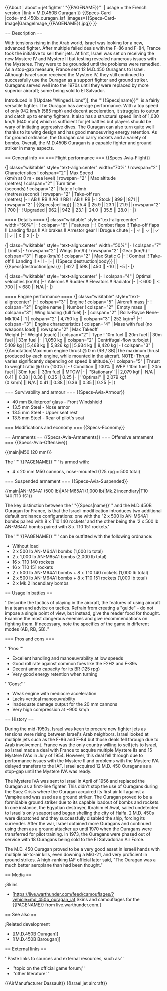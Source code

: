 {{About
| about = jet fighter '''{{PAGENAME}}'''
| usage = the French version
| link = M.D.450B Ouragan
}}
{{Specs-Card
|code=md_450b_ouragan_iaf
|images={{Specs-Card-Image|GarageImage_{{PAGENAME}}.jpg}}
}}

== Description ==
<!-- ''In the description, the first part should be about the history of and the creation and combat usage of the aircraft, as well as its key features. In the second part, tell the reader about the aircraft in the game. Insert a screenshot of the vehicle, so that if the novice player does not remember the vehicle by name, he will immediately understand what kind of vehicle the article is talking about.'' -->
With tensions rising in the Arab world, Israel was looking for a new, advanced fighter. After multiple failed deals with the F-86 and F-84, France took the initiative to sell their jets. At first, Israel was set on receiving the new Mystere IV and Mystere II but testing revealed numerous issues with the Mysteres. They were to be grounded until the problems were remedied. As a stop-gap measure, France sent 12 M.D.450 Ouragans to Israel. Although Israel soon received the Mystere IV, they still continued to successfully use the Ouragan as a support fighter and ground striker. Ouragans served well into the 1970s until they were replaced by more superior aircraft; some being sold to El Salvador. 

Introduced in [[Update "Winged Lions"]], the '''{{Specs|name}}''' is a fairly versatile fighter. The Ouragan has average performance. With a top speed of only 942 km/h (585 mph) and decent acceleration, it struggles to outrun and catch up to enemy fighters. It also has a structural speed limit of 1,030 km/h (640 mph) which is sufficient for jet battles but players should be wary of initiating aggressive dives. The Ouragan can also turn quite well thanks to its wing design and has good manoeuvring energy retention.  As for ground ordnance, the Ouragan can carry rockets and a variety of bombs. Overall, the M.D.450B Ouragan is a capable fighter and ground striker in many aspects. 

== General info ==
=== Flight performance ===
{{Specs-Avia-Flight}}
<!-- ''Describe how the aircraft behaves in the air. Speed, manoeuvrability, acceleration and allowable loads - these are the most important characteristics of the vehicle.'' -->

{| class="wikitable" style="text-align:center" width="70%"
! rowspan="2" | Characteristics
! colspan="2" | Max Speed<br>(km/h at 0 m - sea level)
! rowspan="2" | Max altitude<br>(metres)
! colspan="2" | Turn time<br>(seconds)
! colspan="2" | Rate of climb<br>(metres/second)
! rowspan="2" | Take-off run<br>(metres)
|-
! AB !! RB !! AB !! RB !! AB !! RB
|-
! Stock
| 899 || 871 || rowspan="2" | {{Specs|ceiling}} || 25.4 || 25.9 || 23.1 || 21.9 || rowspan="2" | 700
|-
! Upgraded
| 962 || 942 || 23.1 || 24.0 || 35.5 || 28.0
|-
|}

==== Details ====
{| class="wikitable" style="text-align:center" width="50%"
|-
! colspan="6" | Features
|-
! Combat flaps !! Take-off flaps !! Landing flaps !! Air brakes !! Arrestor gear !! Drogue chute
|-
| ✓ || ✓ || ✓ || ✓ || X || X     <!-- ✓ -->
|-
|}

{| class="wikitable" style="text-align:center" width="50%"
|-
! colspan="7" | Limits
|-
! rowspan="2" | Wings (km/h)
! rowspan="2" | Gear (km/h)
! colspan="3" | Flaps (km/h)
! colspan="2" | Max Static G
|-
! Combat !! Take-off !! Landing !! + !! -
|-
| {{Specs|destruction|body}} || {{Specs|destruction|gear}} || 627 || 598 || 450 || ~10 || ~5
|-
|}

{| class="wikitable" style="text-align:center"
|-
! colspan="4" | Optimal velocities (km/h)
|-
! Ailerons !! Rudder !! Elevators !! Radiator
|-
| < 600 || < 700 || < 680 || N/A
|-
|}

==== Engine performance ====
{| class="wikitable" style="text-align:center"
|-
! colspan="3" | Engine
! colspan="5" | Aircraft mass
|-
! colspan="2" | Engine name || Number
! colspan="2" | Empty mass || colspan="3" | Wing loading (full fuel)
|-
| colspan="2" | Rolls-Royce Nene-Mk.104 || 1
| colspan="2" | 4,750 kg || colspan="3" | 252 kg/m<sup>2</sup>
|-
! colspan="3" | Engine characteristics
! colspan="4" | Mass with fuel (no weapons load) || rowspan="2" | Max Takeoff<br>Weight
|-
! Weight (each) || colspan="2" | Type
! 10m fuel || 20m fuel || 30m fuel || 33m fuel
|-
| 1,050 kg || colspan="2" | Centrifugal-flow turbojet
| 5,109 kg || 5,468 kg || 5,826 kg || 5,934 kg || 8,420 kg
|-
! colspan="3" | {{Annotation|Maximum engine thrust @ 0 m (RB / SB)|The maximum thrust produced by each engine, while mounted in the aircraft. NOTE: Thrust varies significantly depending on speed & altitude.}}
! colspan="5" | Thrust to weight ratio @ 0 m (100%)
|-
! Condition || 100% || WEP
! 10m fuel || 20m fuel || 30m fuel || 33m fuel || MTOW
|-
| ''Stationary'' || 2,079 kgf || N/A
| 0.41 || 0.38 || 0.36 || 0.35 || 0.25
|-
| ''Optimal'' || 2,079 kgf<br>(0 km/h) || N/A
| 0.41 || 0.38 || 0.36 || 0.35 || 0.25
|-
|}

=== Survivability and armour ===
{{Specs-Avia-Armour}}
<!-- ''Examine the survivability of the aircraft. Note how vulnerable the structure is and how secure the pilot is, whether the fuel tanks are armoured, etc. Describe the armour, if there is any, and also mention the vulnerability of other critical aircraft systems.'' -->

* 40 mm Bulletproof glass - Front Windshield
* 13.5 mm Steel - Nose armor
* 13.5 mm Steel - Upper seat rest
* 13.5 mm Steel - Rear of pilot's seat

=== Modifications and economy ===
{{Specs-Economy}}

== Armaments ==
{{Specs-Avia-Armaments}}
=== Offensive armament ===
{{Specs-Avia-Offensive}}
<!-- ''Describe the offensive armament of the aircraft, if any. Describe how effective the cannons and machine guns are in a battle, and also what belts or drums are better to use. If there is no offensive weaponry, delete this subsection.'' -->
{{main|M50 (20 mm)}}

The '''''{{PAGENAME}}''''' is armed with:

* 4 x 20 mm M50 cannons, nose-mounted (125 rpg = 500 total)

=== Suspended armament ===
{{Specs-Avia-Suspended}}
<!-- ''Describe the aircraft's suspended armament: additional cannons under the wings, bombs, rockets and torpedoes. This section is especially important for bombers and attackers. If there is no suspended weaponry remove this subsection.'' -->
{{main|AN-M64A1 (500 lb)|AN-M65A1 (1,000 lb)|Mk.2 incendiary|T10 140|T10 151}}

The key distinction between the '''{{Specs|name}}''' and the M.D.450B Ouragan for France, is that the Israeli modification introduces two additional default ordinance configurations: one with the "2 x 500 lb AN-M64A1 bombs paired with 8 x T10 140 rockets' and the other being the '2 x 500 lb AN-M64A1 bombs paired with 8 x T10 151 rockets.'

The '''''{{PAGENAME}}''''' can be outfitted with the following ordnance:

* Without load
* 2 x 500 lb AN-M64A1 bombs (1,000 lb total)
* 2 x 1,000 lb AN-M65A1 bombs (2,000 lb total)
* 16 x T10 140 rockets
* 16 x T10 151 rockets
* 2 x 500 lb AN-M64A1 bombs + 8 x T10 140 rockets (1,000 lb total)
* 2 x 500 lb AN-M64A1 bombs + 8 x T10 151 rockets (1,000 lb total)
* 2 x Mk.2 incendiary bombs

== Usage in battles ==
<!-- ''Describe the tactics of playing in the aircraft, the features of using aircraft in a team and advice on tactics. Refrain from creating a "guide" - do not impose a single point of view, but instead, give the reader food for thought. Examine the most dangerous enemies and give recommendations on fighting them. If necessary, note the specifics of the game in different modes (AB, RB, SB).'' -->
''Describe the tactics of playing in the aircraft, the features of using aircraft in a team and advice on tactics. Refrain from creating a "guide" - do not impose a single point of view, but instead, give the reader food for thought. Examine the most dangerous enemies and give recommendations on fighting them. If necessary, note the specifics of the game in different modes (AB, RB, SB).''

=== Pros and cons ===
<!-- ''Summarise and briefly evaluate the vehicle in terms of its characteristics and combat effectiveness. Mark its pros and cons in the bulleted list. Try not to use more than 6 points for each of the characteristics. Avoid using categorical definitions such as "bad", "good" and the like - use substitutions with softer forms such as "inadequate" and "effective".'' -->

'''Pros:'''

* Excellent handling and manoeuvrability at low speeds
* Good roll rate against common foes like the F2H2 and F-89s
* Decent ammo capacity for its BR (125 rpg)
* Very good energy retention when turning

'''Cons:'''

* Weak engine with mediocre acceleration
* Lacks vertical manoeuvrability
* Inadequate damage output for the 20 mm cannons
* Very high compression at ~900 km/h

== History ==
<!-- ''Describe the history of the creation and combat usage of the aircraft in more detail than in the introduction. If the historical reference turns out to be too long, take it to a separate article, taking a link to the article about the vehicle and adding a block "/History" (example: <nowiki>https://wiki.warthunder.com/(Vehicle-name)/History</nowiki>) and add a link to it here using the <code>main</code> template. Be sure to reference text and sources by using <code><nowiki><ref></ref></nowiki></code>, as well as adding them at the end of the article with <code><nowiki><references /></nowiki></code>. This section may also include the vehicle's dev blog entry (if applicable) and the in-game encyclopedia description (under <code><nowiki>=== In-game description ===</nowiki></code>, also if applicable).'' -->
During the mid-1950s, Israel was keen to procure new fighter jets as tensions were rising between Israel's Arab neighbors. Israel looked at multiple jets such as the F-86 and F-84 but those deals fell through due to Arab involvement. France was the only country willing to sell jets to Israel, so Israel made a deal with France to acquire multiple Mystere IIs and 15 Mystere IVAs in July of 1954. However, this deal fell through due to performance issues with the Mystere II and problems with the Mystere IVA delayed transfers to the IAF. Israel acquired 12 M.D. 450 Ouragans as a stop-gap until the Mystere IVA was ready.

The Mystere IVA was sent to Israel in April of 1956 and replaced the Ouragan as a first-line fighter. This didn't stop the use of Ouragans during the Suez Crisis where the Ouragan acquired its first air kill against a Vampire and was used as a ground striker. The Ouragan proved to be a formidable ground striker due to its capable loadout of bombs and rockets. In one instance, the Egyptian destroyer, Ibrahim el Awal, sailed undetected to Israel's only seaport and began shelling the city of Haifa. 2 M.D. 450s were dispatched and they successfully disabled the ship, forcing its surrender. After the war, Israel obtained more Ouragans and continued using them as a ground attacker up until 1970 when the Ouragans were transferred for pilot training. In 1973, the Ouragans were phased out of service with 18 Ouragans being sold to the El Salvadorian Air Force. 

The M.D. 450 Ouragan proved to be a very good asset in Israeli hands with multiple air-to-air kills, even downing a MiG-21, and very proficient in ground strikes. A high-ranking IAF official later said, "The Ouragan was a much better aeroplane than had been thought."

== Media ==
<!-- ''Excellent additions to the article would be video guides, screenshots from the game, and photos.'' -->

;Skins

* [https://live.warthunder.com/feed/camouflages/?vehicle=md_450b_ouragan_iaf Skins and camouflages for the {{PAGENAME}} from live.warthunder.com.]

== See also ==
<!-- ''Links to the articles on the War Thunder Wiki that you think will be useful for the reader, for example:''
* ''reference to the series of the aircraft;''
* ''links to approximate analogues of other nations and research trees.'' -->

;Related development

* [[M.D.450B Ouragan]]
* [[M.D.450B Barougan]]

== External links ==
<!-- ''Paste links to sources and external resources, such as:''
* ''topic on the official game forum;''
* ''other literature.'' -->
''Paste links to sources and external resources, such as:''

* ''topic on the official game forum;''
* ''other literature.''

{{AirManufacturer Dassault}}
{{Israel jet aircraft}}